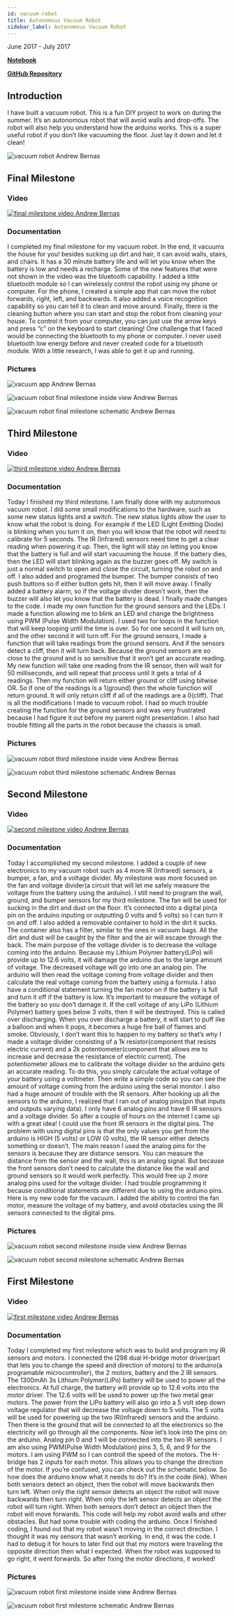 ```yaml
---
id: vacuum-robot
title: Autonomous Vacuum Robot
sidebar_label: Autonomous Vacuum Robot
---
```


June 2017 - July 2017

**[Notebook](assets/robots/vacuum-robot/notebook.pdf)**

**[GitHub Repository](https://github.com/bandofpv/Vacuum_Robot)**

## Introduction

I have built a vacuum robot. This is a fun DIY project to work on during the summer. It’s an autonomous robot that will avoid walls and drop-offs. The robot will also help you understand how the arduino works. This is a super useful robot if you don’t like vacuuming the floor. Just lay it down and let it clean!

![vacuum robot Andrew Bernas](assets/robots/vacuum-robot/vacuum-robot-picture.jpg)

## Final Milestone

### Video

[![final milestone video Andrew Bernas](assets/robots/vacuum-robot/vacuum-robot-final-milestone-video.png)](https://www.youtube.com/watch?v=D1FHCfAPJcg)

### Documentation

I completed my final milestone for my vacuum robot. In the end, it vacuums the house for you! besides sucking up dirt and hair, it can avoid walls, stairs, and chairs. It has a 30 minute battery life and will let you know when the battery is low and needs a recharge. Some of the new features that were not shown in the video was the bluetooth capability. I added a little bluetooth module so I can wirelessly control the robot using my phone or computer. For the phone, I created a simple app that can move the robot forwards, right, left, and backwards. It also added a  voice recognition capability so you can tell it to clean and move around. Finally, there is the cleaning button where you can start and stop the robot from cleaning your house. To control it from your computer, you can just use the arrow keys and press “c” on the keyboard to start cleaning! One challenge that I faced would be connecting the bluetooth to my phone or computer. I never used bluetooth low energy before and never created code for a bluetooth module. With a little research, I was able to get it up and running.

### Pictures

![vacuum app Andrew Bernas](assets/robots/vacuum-robot/vacuum-robot-final-milestone-picture-1.png)

![vacuum robot final milestone inside view Andrew Bernas](assets/robots/vacuum-robot/vacuum-robot-final-milestone-picture-2.jpg)

![vacuum robot final milestone schematic Andrew Bernas](assets/robots/vacuum-robot/vacuum-robot-final-milestone-picture-3.jpg)

## Third Milestone

### Video

[![third milestone video Andrew Bernas](assets/robots/vacuum-robot/vacuum-robot-third-milestone-video.jpg)](https://www.youtube.com/watch?v=ThmuH1fsDFk)

### Documentation

Today I finished my third milestone. I am finally done with my autonomous vacuum robot. I did some small modifications to the hardware, such as some new status lights and a switch. The new status lights allow the user to know what the robot is doing. For example if the LED (Light Emitting Diode) is blinking when you turn it on, then you will know that the robot will need to calibrate for 5 seconds. The IR (Infrared) sensors need time to get a clear reading when powering it up. Then, the light will stay on letting you know that the battery is full and will start vacuuming the house. If the battery dies, then the LED will start blinking again as the buzzer goes off. My switch is just a normal switch to open and close the circuit, turning the robot on and off. I also added and programed the bumper. The bumper consists of two push buttons so if either button gets hit, then it will move away. I finally added a battery alarm, so if the voltage divider doesn’t work, then the buzzer will also let you know that the battery is dead. I finally made changes to the code. I made my own function for the ground sensors and the LEDs. I made a function allowing me to blink an LED and change the brightness using PWM (Pulse Width Modulation). I used two for loops in the function that will keep looping until the time is over. So for one second it will turn on, and the other second it will turn off. For the ground sensors, I made a function that will take readings from the ground sensors. And if the sensors detect a cliff, then it will turn back. Because the ground sensors are so close to the ground and is so sensitive that it won’t get an accurate reading.  My new function will take one reading from the IR sensor, then will wait for 50 milliseconds, and will repeat that process until it gets a total of 4 readings. Then my function will return either ground or cliff using bitwise OR. So if one of the readings is a 1(ground) then the whole function will return ground. It will only return cliff if all of the readings are a 0(cliff). That is all the modifications I made to vacuum robot. I had so much trouble creating the function for the ground sensors and was very frustrated because I had figure it out before my parent night presentation. I also had trouble fitting all the parts in the robot because the chassis is small.

### Pictures

![vacuum robot third milestone inside view Andrew Bernas](assets/robots/vacuum-robot/vacuum-robot-third-milestone-picture-1.jpg)

![vacuum robot third milestone schematic Andrew Bernas](assets/robots/vacuum-robot/vacuum-robot-third-milestone-picture-2.jpg)

## Second Milestone

### Video

[![second milestone video Andrew Bernas](assets/robots/vacuum-robot/vr-video.jpg)](https://www.youtube.com/watch?v=CJ6rm8M8DqI)

### Documentation

Today I accomplished my second milestone. I added a couple of new electronics to my vacuum robot such as 4 more IR (Infrared) sensors, a bumper, a fan, and a voltage divider. My milestone was more focused on the fan and voltage divider(a circuit that will let me safely measure the voltage from the battery using the arduino). I still need to program the wall, ground, and bumper sensors for my third milestone. The fan will be used for sucking in the dirt and dust on the floor. It’s connected into a digital pin(a pin on the arduino inputing or outputting 0 volts and 5 volts) so I can turn it on and off. I also added a removable container to hold in the dirt it sucks. The container also has a filter, similar to the ones in vacuum bags. All the dirt and dust will be caught by the filter and the air will escape through the back. The main purpose of the voltage divider is to decrease the voltage coming into the arduino. Because my Lithium Polymer battery(LiPo) will provide up to 12.6 volts, it will damage the arduino due to the large amount of voltage. The decreased voltage will go into one an analog pin. The arduino will then read the voltage coming from voltage divider and then calculate the real voltage coming from the battery using a formula. I also have a conditional statement turning the fan motor on if the battery is full and turn it off if the battery is low. It’s important to measure the voltage of the battery so you don’t damage it. If the cell voltage of any LiPo (Lithium Polymer) battery goes below 3 volts, then it will be destroyed. This is called over discharging. When you over discharge a battery, it will start to puff like a balloon and when it pops, it becomes a huge fire ball of flames and smoke. Obviously, I don’t want this to happen to my battery so that’s why I made a voltage divider consisting of a 1k resistor(component that resists electric current) and a 2k potentiometer(component that allows me to increase and decrease the resistance of electric current). The potentiometer allows me to calibrate the voltage divider so the arduino gets an accurate reading. To do this, you simply calculate the actual voltage of your battery using a voltmeter. Then write a simple code so you can see the amount of voltage coming from the arduino using the serial monitor. I also had a huge amount of trouble with the IR sensors. After hooking up all the sensors to the arduino, I realized that I ran out of analog pins(pin that inputs and outputs varying data). I only have 6 analog pins and have 6 IR sensors and a voltage divider. So after a couple of hours on the internet I came up with a great idea! I could use the front IR sensors in the digital pins. The problem with using digital pins is that the only values you get from the arduino is HIGH (5 volts) or LOW (0 volts), the IR sensor either detects something or doesn’t. The main reason I used the analog pins for the sensors is because they are distance sensors. You can measure the distance from the sensor and the wall, this is an analog signal. But because the front sensors don’t need to calculate the distance like the wall and ground sensors so it would work perfectly. This would free up 2 more analog pins used for the voltage divider. I had trouble programming it because conditional statements are different due to using the arduino pins. Here is my new code for the vacuum. I added the ability to control the fan motor, measure the voltage of my battery, and avoid obstacles using the IR sensors connected to the digital pins.

### Pictures

![vacuum robot second milestone inside view Andrew Bernas](assets/robots/vacuum-robot/milestone-2_schematic.jpg)

![vacuum robot second milestone schematic Andrew Bernas](assets/robots/vacuum-robot/img_6934-3.jpg)

## First Milestone

### Video

[![first milestone video Andrew Bernas](assets/robots/vacuum-robot/vr-vid-first.jpg)](https://www.youtube.com/watch?v=h9BQUSkQpjo)

### Documentation

Today I completed my first milestone which was to build and program my IR sensors and motors. I connected the l298 dual H-bridge motor driver(part that lets you to change the speed and direction of motors) to the arduino(a programable microcontroller), the 2 motors, battery and the 2 IR sensors. The 1300mAh 3s Lithium Polymer(LiPo) battery will be used to power all the electronics. At full charge, the battery will provide up to 12.6 volts into the motor driver. The 12.6 volts will be used to power up the two metal gear motors. The power from the LiPo battery will also go into a 5 volt step down voltage regulator that will decrease the voltage down to 5 volts. The 5 volts will be used for powering up the two IR(infrared) sensors and the arduino. Then there is the ground that will be connected to all the electronics so the electricity will go through all the components. Now let’s look into the pins on the arduino. Analog pin 0 and 1 will be connected into the two IR sensors. I am also using PWM(Pulse Width Modulation) pins 3, 5, 6, and 9 for the motors. I am using PWM so I can  controll the speed of the motors. The H-bridge has 2 inputs for each motor. This allows you to change the direction of the motor. If you’re confused, you can check out the schematic below. So how does the arduino know what it needs to do? It’s in the code (link). When both sensors detect an object, then the robot will move backwards then turn left. When only the right sensor detects an object the robot will move backwards then turn right. When only the left sensor detects an object the robot will turn right. When both sensors don’t detect an object then the robot will move forwards. This code will help my robot avoid walls and other obstacles. But had some trouble with coding the arduino. Once I finished coding, I found out that my robot wasn’t moving in the correct direction. I thought it was my sensors that wasn’t working. In end, it was the code. I had to debug it for hours to later find out that my motors were traveling the opposite direction then what I expected. When the robot was supposed to go right, it went forwards. So after fixing the motor directions, it worked!

### Pictures

![vacuum robot first milestone inside view Andrew Bernas](assets/robots/vacuum-robot/motor_and_ir_sensor_schem.jpg)

![vacuum robot first milestone schematic Andrew Bernas](assets/robots/vacuum-robot/img_6680-1.jpg)